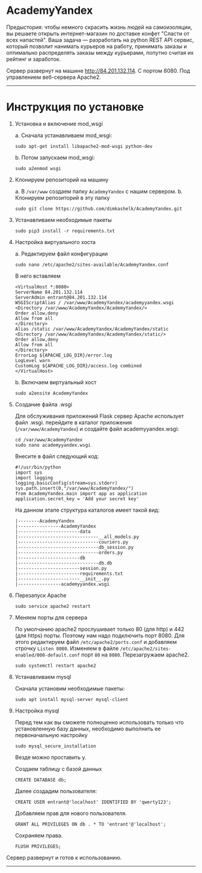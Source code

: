 # AcademyYandex
Предыстория: чтобы немного скрасить жизнь людей на самоизоляции, вы решаете открыть
интернет-магазин по доставке конфет "Сласти от всех напастей".
Ваша задача — разработать на python REST API сервис, который позволит нанимать курьеров на работу,
принимать заказы и оптимально распределять заказы между курьерами, попутно считая их рейтинг и заработок.

Сервер развернут на машине http://84.201.132.114. С портом 8080. Под управлением веб-сервера Apache2. 

____

# Инструкция по установке

1. Установка и включение mod_wsgi 

    a. Сначала устанавливаем mod_wsgi:

    ```shell
    sudo apt-get install libapache2-mod-wsgi python-dev
    ```
    b. Потом запускаем mod_wsgi: 
    
    ```shell
    sudo a2enmod wsgi
    ```
2. Клонируем репозиторий на машину
    
    a. В ```/var/www``` создаем папку ```AcademyYandex``` с нашим сервером.
    b. Клонируем репозиторий в эту папку 
    
    ```shell
    sudo git clone https://github.com/dimkashelk/AcademyYandex.git
    ```
3. Устанавливаем необходимые пакеты
    
    ```shell
    sudo pip3 install -r requirements.txt
    ```
4. Настройка виртуального хоста

    a. Редактируем файл конфигурации 
    
    ```shell
    sudo nano /etc/apache2/sites-available/AcademyYandex.conf
    ```
    
    В него вставляем
    ```commandline
    <VirtualHost *:8080>
    ServerName 84.201.132.114
    ServerAdmin entrant@84.201.132.114
    WSGIScriptAlias / /var/www/AcademyYandex/academyyandex.wsgi
    <Directory /var/www/AcademyYandex/AcademyYandex/>
    Order allow,deny
    Allow from all
    </Directory>
    Alias /static /var/www/AcademyYandex/AcademyYandex/static
    <Directory /var/www/AcademyYandex/AcademyYandex/static/>
    Order allow,deny
    Allow from all
    </Directory>
    ErrorLog ${APACHE_LOG_DIR}/error.log
    LogLevel warn
    CustomLog ${APACHE_LOG_DIR}/access.log combined
    </VirtualHost>
    ```
    
    b. Включаем виртуальный хост
    
    ```shell
    sudo a2ensite AcademyYandex
    ```
    
5. Создание файла .wsgi 
    
    Для обслуживания приложений Flask сервер Apache использует файл .wsgi. перейдите в каталог приложения (```/var/www/AcademyYandex```) и создайте файл academyyandex.wsgi:
    
    ```shell
    cd /var/www/AcademyYandex
    sudo nano academyyandex.wsgi
    ```
    
    Внесите в файл следующий код:
    
    ```python3
    #!/usr/bin/python
    import sys
    import logging
    logging.basicConfig(stream=sys.stderr)
    sys.path.insert(0,"/var/www/AcademyYandex/")
    from AcademyYandex.main import app as application
    application.secret_key = 'Add your secret key'
    ```
    
    На данном этапе структура каталогов имеет такой вид:
    
    ```
    |--------AcademyYandex
    |----------------AcademyYandex
    |-----------------------data
    |------------------------------__all_models.py
    |------------------------------couriers.py
    |------------------------------db_session.py
    |------------------------------orders.py
    |-----------------------db
    |------------------------------db.db
    |-----------------------session.py
    |-----------------------requirements.txt
    |-----------------------__init__.py
    |----------------academyyandex.wsgi
    ```
 
6. Перезапуск Apache

    ```shell
    sudo service apache2 restart
    ```

7. Меняем порты для сервера

    По умолчанию apache2 прослушивает только 80 (для http) и 442 (для https) порты. Поэтому нам надо подключить порт 8080. Для этого редактируем файл ```/etc/apache2/ports.conf``` и добавляем строчку ```Listen 8080```. Изменяем в файле ```/etc/apache2/sites-enabled/000-default.conf``` порт ```80``` на ```8080```.
    Перезагружаем apache2.
    ```shell
    sudo systemctl restart apache2
    ```

8. Устанавливаем mysql 

    Сначала установим необходимые пакеты:
    ```shell
    sudo apt install mysql-server mysql-client
    ```   

9. Настройка mysql
   
    Перед тем как вы сможете полноценно использовать только что установленную базу данных, необходимо выполнить ее первоначальную настройку
    ```shell
    sudo mysql_secure_installation
    ```   
    Везде можно проставить y.

    Создаем таблицу с базой данных
    ```mysql
    CREATE DATABASE db;
    ```
   
    Далее создадим пользователя:

    ```mysql
    CREATE USER entrant@'localhost' IDENTIFIED BY 'qwerty123';
    ```
   
    Добавляем прав для нового пользователя.
    
    ```mysql
    GRANT ALL PRIVILEGES ON db . * TO 'entrant'@'localhost';
    ```

    Сохраняем права.
    
    ```mysql
    FLUSH PRIVILEGES;
    ```

Сервер развернут и готов к использованию. 

____


